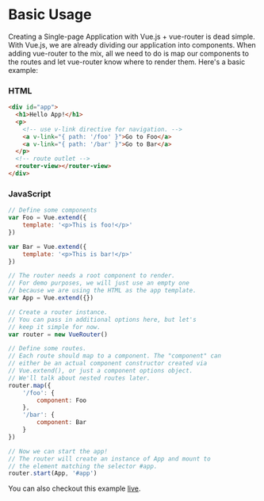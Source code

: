 # Basic Usage

Creating a Single-page Application with Vue.js + vue-router is dead simple. With Vue.js, we are already dividing our application into components. When adding vue-router to the mix, all we need to do is map our components to the routes and let vue-router know where to render them. Here's a basic example:

### HTML

``` html
<div id="app">
  <h1>Hello App!</h1>
  <p>
    <!-- use v-link directive for navigation. -->
    <a v-link="{ path: '/foo' }">Go to Foo</a>
    <a v-link="{ path: '/bar' }">Go to Bar</a>
  </p>
  <!-- route outlet -->
  <router-view></router-view>
</div>
```

### JavaScript

``` js
// Define some components
var Foo = Vue.extend({
    template: '<p>This is foo!</p>'
})

var Bar = Vue.extend({
    template: '<p>This is bar!</p>'
})

// The router needs a root component to render.
// For demo purposes, we will just use an empty one
// because we are using the HTML as the app template.
var App = Vue.extend({})

// Create a router instance.
// You can pass in additional options here, but let's
// keep it simple for now.
var router = new VueRouter()

// Define some routes.
// Each route should map to a component. The "component" can
// either be an actual component constructor created via
// Vue.extend(), or just a component options object.
// We'll talk about nested routes later.
router.map({
    '/foo': {
        component: Foo
    },
    '/bar': {
        component: Bar
    }
})

// Now we can start the app!
// The router will create an instance of App and mount to
// the element matching the selector #app.
router.start(App, '#app')
```

You can also checkout this example [live](http://jsfiddle.net/yyx990803/xyu276sa/).
